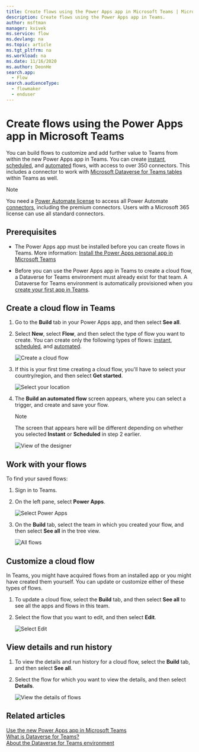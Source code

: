 ```yaml
---
title: Create flows using the Power Apps app in Microsoft Teams | Microsoft Docs
description: Create flows using the Power Apps app in Teams.
author: msftman
manager: kvivek
ms.service: flow
ms.devlang: na
ms.topic: article
ms.tgt_pltfrm: na
ms.workload: na
ms.date: 11/16/2020
ms.author: DeonHe
search.app: 
  - Flow
search.audienceType: 
  - flowmaker
  - enduser
---
```


# Create flows using the Power Apps app in Microsoft Teams

You can build flows to customize and add further value to Teams from within the new Power Apps app in Teams. 
You can create [instant](../introduction-to-button-flows.md), [scheduled](../run-scheduled-tasks.md), and [automated](../get-started-logic-flow.md) flows, with access to over 350 connectors. This includes a connector to work with [Microsoft Dataverse for Teams tables](/powerapps/teams/overview-data-platform#tables-in-dataverse-for-teams) within Teams as well.

> [!NOTE]
> You need a [Power Automate license](https://flow.microsoft.com/pricing/) to access all Power Automate [connectors](https://docs.microsoft.com/Connectors/connector-reference/), including the premium connectors. Users with a Microsoft 365 license can use all standard connectors.

## Prerequisites 

- The Power Apps app must be installed before you can create flows in Teams. More information: [Install the Power Apps personal app in Microsoft Teams](/powerapps/teams/install-personal-app)

- Before you can use the Power Apps app in Teams to create a cloud flow, a Dataverse for Teams environment must already exist for that team. A Dataverse for Teams environment is automatically provisioned when you [create your first app in Teams](/powerapps/teams/create-first-app).

## Create a cloud flow in Teams

1. Go to the **Build** tab in your Power Apps app, and then select **See all**.

1. Select **New**, select **Flow**, and then select the type of flow you want to create. You can create only the following types of flows: [instant](../introduction-to-button-flows.md), [scheduled](../run-scheduled-tasks.md), and [automated](../get-started-logic-flow.md).
 
   ![Create a cloud flow](..\media\overview-teams-flows\new-flow.png)

1. If this is your first time creating a cloud flow, you'll have to select your country/region, and then select **Get started**.

   ![Select your location](..\media\overview-teams-flows\select-location.png)

1. The **Build an automated flow** screen appears, where you can select a trigger, and create and save your flow.

   >[!NOTE]
   >The screen that appears here will be different depending on whether you selected **Instant** or **Scheduled** in step 2 earlier.

   ![View of the designer](..\media\overview-teams-flows\build-automated-flow.png)

## Work with your flows

To find your saved flows:

1. Sign in to Teams.

1. On the left pane, select **Power Apps**.

   ![Select Power Apps](..\media\overview-teams-flows\select-power-apps.png)

1. On the **Build** tab, select the team in which you created your flow, and then select **See all** in the tree view. 

   ![All flows](..\media\overview-teams-flows\all-flows.png)

## Customize a cloud flow

In Teams, you might have acquired flows from an installed app or you might have created them yourself. You can update or customize either of these types of flows. 

1. To update a cloud flow, select the **Build** tab, and then select **See all** to see all the apps and flows in this team.

1. Select the flow that you want to edit, and then select **Edit**.  

   ![Select Edit](..\media\overview-teams-flows\customize-flow.png)

## View details and run history

1. To view the details and run history for a cloud flow, select the **Build** tab, and then select **See all**.

1. Select the flow for which you want to view the details, and then select **Details**.

   ![View the details of flows](..\media\overview-teams-flows\view-details-history.png)

## Related articles

[Use the new Power Apps app in Microsoft Teams](/powerapps/teams/create-apps-overview)<br/>
[What is Dataverse for Teams?](/powerapps/teams/overview-data-platform)<br/>
[About the Dataverse for Teams environment](/power-platform/admin/about-teams-environment)
